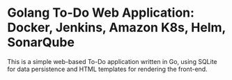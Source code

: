 # Golang To-Do Web Application: Docker, Jenkins, Amazon K8s, Helm, SonarQube

This is a simple web-based To-Do application written in Go, using SQLite for data persistence and HTML templates for rendering the front-end.

